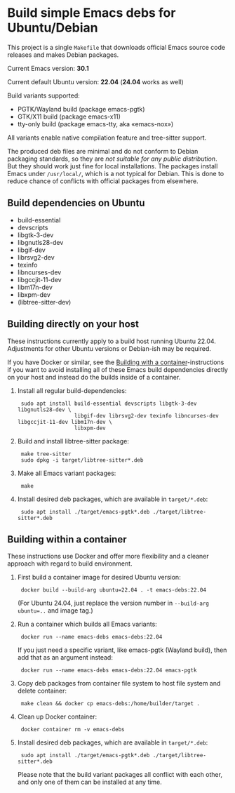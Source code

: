 # Build simple Emacs debs for Ubuntu/Debian

This project is a single `Makefile` that downloads official Emacs source code
releases and makes Debian packages.

Current Emacs version: **30.1**

Current default Ubuntu version: **22.04** (**24.04** works as well)

Build variants supported:
- PGTK/Wayland build   (package emacs-pgtk)
- GTK/X11 build        (package emacs-x11)
- tty-only build       (package emacs-tty, aka «emacs-nox»)

All variants enable native compilation feature and tree-sitter support.

The produced deb files are minimal and do not conform to Debian packaging
standards, so they are *not suitable for any public distribution*. But they
should work just fine for local installations. The packages install Emacs under
`/usr/local/`, which is a not typical for Debian. This is done to reduce chance
of conflicts with official packages from elsewhere.

## Build dependencies on Ubuntu

- build-essential
- devscripts
- libgtk-3-dev
- libgnutls28-dev
- libgif-dev
- librsvg2-dev
- texinfo
- libncurses-dev
- libgccjit-11-dev
- libm17n-dev
- libxpm-dev
- (libtree-sitter-dev)

## Building directly on your host

These instructions currently apply to a build host running Ubuntu 22.04.
Adjustments for other Ubuntu versions or Debian-ish may be required.

If you have Docker or similar, see the [Building with a
container](#container)-instructions if you want to avoid installing all of these
Emacs build dependencies directly on your host and instead do the builds inside
of a container.

1. Install all regular build-dependencies:

        sudo apt install build-essential devscripts libgtk-3-dev libgnutls28-dev \
                         libgif-dev librsvg2-dev texinfo libncurses-dev libgccjit-11-dev libm17n-dev \
                         libxpm-dev

2. Build and install libtree-sitter package:

        make tree-sitter
        sudo dpkg -i target/libtree-sitter*.deb

3. Make all Emacs variant packages:

        make

4. Install desired deb packages, which are available in `target/*.deb`:

        sudo apt install ./target/emacs-pgtk*.deb ./target/libtree-sitter*.deb

## Building within a container             <a name="container"></a>

These instructions use Docker and offer more flexibility and a cleaner approach
with regard to build environment.

1. First build a container image for desired Ubuntu version:

        docker build --build-arg ubuntu=22.04 . -t emacs-debs:22.04
        
   (For Ubuntu 24.04, just replace the version number in `--build-arg ubuntu=..`
   and image tag.)

2. Run a container which builds all Emacs variants:

        docker run --name emacs-debs emacs-debs:22.04
        
   If you just need a specific variant, like emacs-pgtk (Wayland build), then add
   that as an argument instead:
   
        docker run --name emacs-debs emacs-debs:22.04 emacs-pgtk
        
3. Copy deb packages from container file system to host file system and delete container:

        make clean && docker cp emacs-debs:/home/builder/target .

4. Clean up Docker container:

        docker container rm -v emacs-debs

5. Install desired deb packages, which are available in `target/*.deb`:

        sudo apt install ./target/emacs-pgtk*.deb ./target/libtree-sitter*.deb

   Please note that the build variant packages all conflict with each other, and
   only one of them can be installed at any time.
